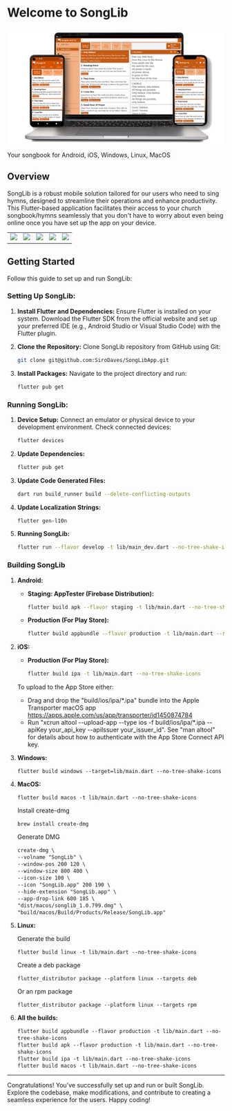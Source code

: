 # Welcome to SongLib

<a href='https://songlib.siro.co.ke'>
  <img alt='Get it on your Device' src='screenshots/main_banner.png'/>
</a>

 Your songbook for Android, iOS, Windows, Linux, MacOS

## Overview

SongLib is a robust mobile solution tailored for our users who need to sing hymns, designed to streamline their operations and enhance productivity. This Flutter-based application facilitates their access to your church songbook/hymns seamlessly that you don't have to worry about even being online once you have set up the app on your device.
<table>
<tr>
<td><img src="screenshots/Droid/image1.png" width="200px" /></td>
<td><img src="screenshots/Droid/image2.png" width="200px" /></td>
<td><img src="screenshots/Droid/image3.png" width="200px" /></td>
<td><img src="screenshots/Droid/image4.png" width="200px" /></td>
<td><img src="screenshots/Droid/image5.png" width="200px" /></td>
</tr>
</table>

## Getting Started

Follow this guide to set up and run SongLib:

### Setting Up SongLib:

1. **Install Flutter and Dependencies:** Ensure Flutter is installed on your system. Download the Flutter SDK from the official website and set up your preferred IDE (e.g., Android Studio or Visual Studio Code) with the Flutter plugin.

2. **Clone the Repository:** Clone SongLib repository from GitHub using Git:

    ```bash
    git clone git@github.com:SiroDaves/SongLibApp.git
    ```

3. **Install Packages:** Navigate to the project directory and run:

    ```bash
    flutter pub get
    ```

### Running SongLib:

1. **Device Setup:** Connect an emulator or physical device to your development environment. Check connected devices:

    ```bash
    flutter devices
    ```

2. **Update Dependencies:**

    ```bash
    flutter pub get
    ```

3. **Update Code Generated Files:**

    ```bash
    dart run build_runner build --delete-conflicting-outputs
    ```

4. **Update Localization Strings:**

    ```bash
    flutter gen-l10n
    ```
5. **Running SongLib:**
    ```bash
    flutter run --flavor develop -t lib/main_dev.dart --no-tree-shake-icons
    ```

### Building SongLib

1. **Android:**

    - **Staging: AppTester (Firebase Distribution):**

        ```bash
        flutter build apk --flavor staging -t lib/main.dart --no-tree-shake-icons
        ```

    - **Production (For Play Store):**

        ```bash
        flutter build appbundle --flavor production -t lib/main.dart --no-tree-shake-icons
        ```
    
2. **iOS:**

    - **Production (For Play Store):**

        ```bash
        flutter build ipa -t lib/main.dart --no-tree-shake-icons
        ```
    To upload to the App Store either:
    - Drag and drop the "build/ios/ipa/*.ipa" bundle into the Apple Transporter macOS app https://apps.apple.com/us/app/transporter/id1450874784
    - Run "xcrun altool --upload-app --type ios -f build/ios/ipa/*.ipa --apiKey your_api_key --apiIssuer your_issuer_id".
       See "man altool" for details about how to authenticate with the App Store Connect API key.
        
3. **Windows:**

    ```
    flutter build windows --target=lib/main.dart --no-tree-shake-icons
    ```
          
4. **MacOS:**

    ```
    flutter build macos -t lib/main.dart --no-tree-shake-icons
    ```

    Install create-dmg
    ```
    brew install create-dmg
    ```

    Generate DMG
    ```
    create-dmg \
    --volname "SongLib" \
    --window-pos 200 120 \
    --window-size 800 400 \
    --icon-size 100 \
    --icon "SongLib.app" 200 190 \
    --hide-extension "SongLib.app" \
    --app-drop-link 600 185 \
    "dist/macos/songlib_1.0.799.dmg" \
    "build/macos/Build/Products/Release/SongLib.app"
    ```
         
5. **Linux:**

    Generate the build
    ```
    flutter build linux -t lib/main.dart --no-tree-shake-icons
    ```

    Create a deb package
    ```
    flutter_distributor package --platform linux --targets deb
    ```
    Or an rpm package 
    ```
    flutter_distributor package --platform linux --targets rpm
    ```
        
6. **All the builds:**

    ```
    flutter build appbundle --flavor production -t lib/main.dart --no-tree-shake-icons
    flutter build apk --flavor production -t lib/main.dart --no-tree-shake-icons
    flutter build ipa -t lib/main.dart --no-tree-shake-icons
    flutter build macos -t lib/main.dart --no-tree-shake-icons
    ```

---

Congratulations! You've successfully set up and run or built SongLib. Explore the codebase, make modifications, and contribute to creating a seamless experience for the users. Happy coding!